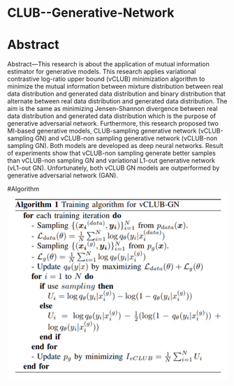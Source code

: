 # CLUB--Generative-Network
# Abstract
Abstract—This research is about the application of mutual
information estimator for generative models. This research applies variational contrastive log-ratio upper bound (vCLUB)
minimization algorithm to minimize the mutual information
between mixture distribution between real data distribution and
generated data distribution and binary distribution that alternate
between real data distribution and generated data distribution.
The aim is the same as minimizing Jensen-Shannon divergence
between real data distribution and generated data distribution
which is the purpose of generative adversarial network. Furthermore, this research proposed two MI-based generative models,
CLUB-sampling generative network (vCLUB-sampling GN) and
vCLUB-non sampling generative network (vCLUB-non sampling
GN). Both models are developed as deep neural networks. Result
of experiments show that vCLUB-non sampling generate better
samples than vCLUB-non sampling GN and variational L1-out
generative network (vL1-out GN). Unfortunately, both vCLUB
GN models are outperformed by generative adversarial network
(GAN).

#Algorithm
![alt text](https://github.com/MarshalArijona/CLUB--Generative-Network/blob/main/algorithm.png?raw=true)
